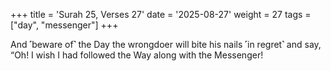 +++
title = 'Surah 25, Verses 27'
date = '2025-08-27'
weight = 27
tags = ["day", "messenger"]
+++

And ˹beware of˺ the Day the wrongdoer will bite his nails ˹in regret˺ and say, “Oh! I wish I had followed the Way along with the Messenger!